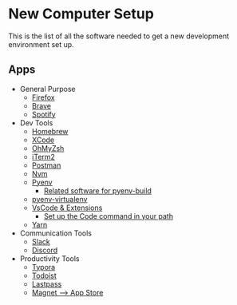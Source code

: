 # New Computer Setup 

This is the list of all the software needed to get a new development environment set up. 

## Apps 

- General Purpose
  - [Firefox](https://www.mozilla.org/en-US/firefox/new/) 
  - [Brave](https://brave.com/) 
  - [Spotify](https://www.spotify.com/us/download/other/)
- Dev Tools
  - [Homebrew](https://brew.sh/)
  - [XCode](https://developer.apple.com/xcode/) 
  - [OhMyZsh](https://ohmyz.sh/)
  - [iTerm2](https://iterm2.com/)
  - [Postman](https://www.postman.com/downloads/?utm_source=postman-home) 
  - [Nvm](https://github.com/nvm-sh/nvm)  
  - [Pyenv](https://github.com/pyenv/pyenv#installation) 
    - [Related software for pyenv-build](https://github.com/pyenv/pyenv/wiki#suggested-build-environment)
  - [pyenv-virtualenv](https://github.com/pyenv/pyenv-virtualenv) 
  - [VsCode & Extensions](https://code.visualstudio.com/) 
    - [Set up the Code command in your path](https://code.visualstudio.com/docs/setup/mac)
  - [Yarn](https://yarnpkg.com/) 
- Communication Tools
  - [Slack](https://slack.com/) 
  - [Discord](https://discord.com/)
- Productivity Tools
  - [Typora](https://typora.io/)
  - [Todoist](https://todoist.com/) 
  - [Lastpass](https://www.lastpass.com/)
  - [Magnet –> App Store](https://magnet.crowdcafe.com/) 